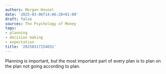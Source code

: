 ```yaml
---
authors: Morgan Housel
date: '2025-03-06T14:06:28+01:00'
draft: false
sources: The Psychology of Money
tags:
- planning
- decision making
- expectation
title: '20250317154031'
---
```


Planning is important, but the most important part of every plan is to plan on the plan not going according to plan.